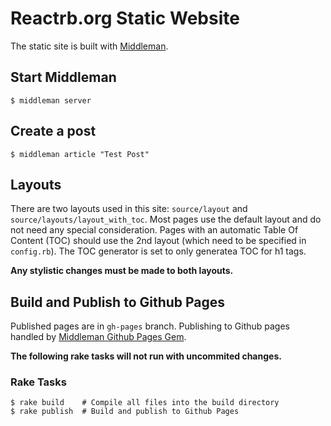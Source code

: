 # Reactrb.org Static Website

The static site is built with [Middleman](https://middlemanapp.com/).

## Start Middleman
```text
$ middleman server
```

## Create a post

```text
$ middleman article "Test Post"
```

## Layouts

There are two layouts used in this site: `source/layout` and `source/layouts/layout_with_toc`. Most pages use the default layout and do not need any special consideration. Pages with an automatic Table Of Content (TOC) should use the 2nd layout (which need to be specified in `config.rb`). The TOC generator is set to only generatea TOC for h1 tags.

**Any stylistic changes must be made to both layouts.**

## Build and Publish to Github Pages
Published pages are in `gh-pages` branch. Publishing to Github pages handled by [Middleman Github Pages Gem](https://github.com/edgecase/middleman-gh-pages).

**The following rake tasks will not run with uncommited changes.**

### Rake Tasks
```text
$ rake build    # Compile all files into the build directory
$ rake publish  # Build and publish to Github Pages
```
